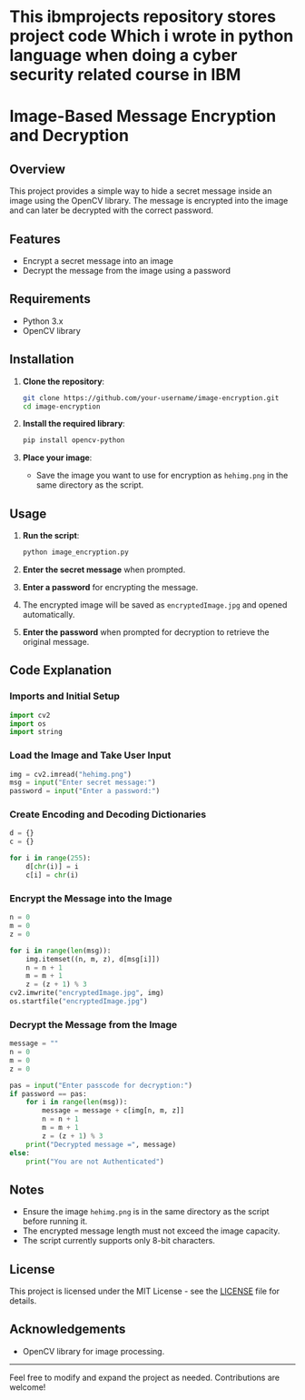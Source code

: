 # This ibmprojects repository stores  project code Which i wrote in python language  when doing a cyber security related course in IBM
# Image-Based Message Encryption and Decryption

## Overview

This project provides a simple way to hide a secret message inside an image using the OpenCV library. The message is encrypted into the image and can later be decrypted with the correct password.

## Features

- Encrypt a secret message into an image
- Decrypt the message from the image using a password

## Requirements

- Python 3.x
- OpenCV library

## Installation

1. **Clone the repository**:
    ```bash
    git clone https://github.com/your-username/image-encryption.git
    cd image-encryption
    ```

2. **Install the required library**:
    ```bash
    pip install opencv-python
    ```

3. **Place your image**:
   - Save the image you want to use for encryption as `hehimg.png` in the same directory as the script.

## Usage

1. **Run the script**:
    ```bash
    python image_encryption.py
    ```

2. **Enter the secret message** when prompted.
3. **Enter a password** for encrypting the message.
4. The encrypted image will be saved as `encryptedImage.jpg` and opened automatically.
5. **Enter the password** when prompted for decryption to retrieve the original message.

## Code Explanation

### Imports and Initial Setup

```python
import cv2
import os
import string
```

### Load the Image and Take User Input

```python
img = cv2.imread("hehimg.png")
msg = input("Enter secret message:")
password = input("Enter a password:")
```

### Create Encoding and Decoding Dictionaries

```python
d = {}
c = {}

for i in range(255):
    d[chr(i)] = i
    c[i] = chr(i)
```

### Encrypt the Message into the Image

```python
n = 0
m = 0
z = 0

for i in range(len(msg)):
    img.itemset((n, m, z), d[msg[i]])
    n = n + 1
    m = m + 1
    z = (z + 1) % 3
cv2.imwrite("encryptedImage.jpg", img)
os.startfile("encryptedImage.jpg")
```

### Decrypt the Message from the Image

```python
message = ""
n = 0
m = 0
z = 0

pas = input("Enter passcode for decryption:")
if password == pas:
    for i in range(len(msg)):
        message = message + c[img[n, m, z]]
        n = n + 1
        m = m + 1
        z = (z + 1) % 3
    print("Decrypted message =", message)
else:
    print("You are not Authenticated")
```

## Notes

- Ensure the image `hehimg.png` is in the same directory as the script before running it.
- The encrypted message length must not exceed the image capacity.
- The script currently supports only 8-bit characters.

## License

This project is licensed under the MIT License - see the [LICENSE](LICENSE) file for details.

## Acknowledgements

- OpenCV library for image processing.

---

Feel free to modify and expand the project as needed. Contributions are welcome!
